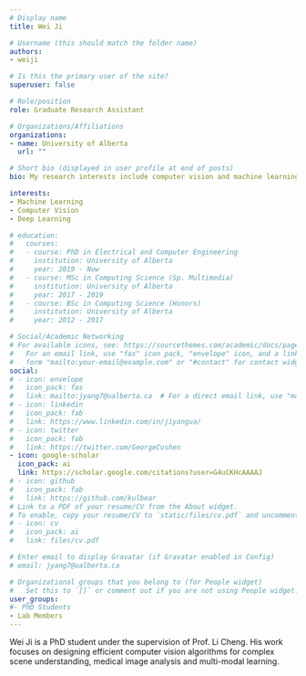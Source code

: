 ```yaml
---
# Display name
title: Wei Ji

# Username (this should match the folder name)
authors:
- weiji

# Is this the primary user of the site?
superuser: false

# Role/position
role: Graduate Research Assistant

# Organizations/Affiliations
organizations:
- name: University of Alberta
  url: ""

# Short bio (displayed in user profile at end of posts)
bio: My research interests include computer vision and machine learning.

interests:
- Machine Learning
- Computer Vision
- Deep Learning

# education:
#   courses:
#   - course: PhD in Electrical and Computer Engineering
#     institution: University of Alberta
#     year: 2019 - Now
#   - course: MSc in Computing Science (Sp. Multimedia)
#     institution: University of Alberta
#     year: 2017 - 2019
#   - course: BSc in Computing Science (Honors)
#     institution: University of Alberta
#     year: 2012 - 2017

# Social/Academic Networking
# For available icons, see: https://sourcethemes.com/academic/docs/page-builder/#icons
#   For an email link, use "fas" icon pack, "envelope" icon, and a link in the
#   form "mailto:your-email@example.com" or "#contact" for contact widget.
social:
# - icon: envelope
#   icon_pack: fas
#   link: mailto:jyang7@ualberta.ca  # For a direct email link, use "mailto:test@example.org".
# - icon: linkedin
#   icon_pack: fab
#   link: https://www.linkedin.com/in/jiyangua/
# - icon: twitter
#   icon_pack: fab
#   link: https://twitter.com/GeorgeCushen
- icon: google-scholar
  icon_pack: ai
  link: https://scholar.google.com/citations?user=G4uCKHcAAAAJ
# - icon: github
#   icon_pack: fab
#   link: https://github.com/kulbear
# Link to a PDF of your resume/CV from the About widget.
# To enable, copy your resume/CV to `static/files/cv.pdf` and uncomment the lines below.
# - icon: cv
#   icon_pack: ai
#   link: files/cv.pdf

# Enter email to display Gravatar (if Gravatar enabled in Config)
# email: jyang7@ualberta.ca

# Organizational groups that you belong to (for People widget)
#   Set this to `[]` or comment out if you are not using People widget.
user_groups:
#- PhD Students
- Lab Members
---
```


Wei Ji is a PhD student under the supervision of Prof. Li Cheng. His work focuses on designing efficient computer vision algorithms for complex scene understanding, medical image analysis and multi-modal learning.